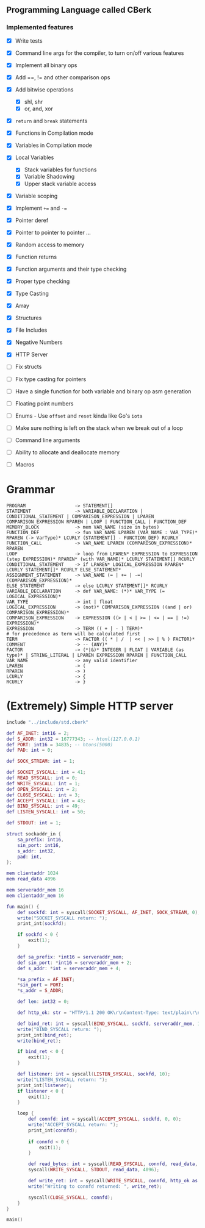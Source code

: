 ## Programming Language called CBerk

### Implemented features

- [x] Write tests

- [x] Command line args for the compiler, to turn on/off various features
- [x] Implement all binary ops
- [x] Add ==, != and other comparison ops
- [x] Add bitwise operations
    - [x] shl, shr
    - [x] or, and, xor
- [x] `return` and `break` statements
- [x] Functions in Compilation mode
- [x] Variables in Compilation mode
- [x] Local Variables
    - [x] Stack variables for functions
    - [x] Variable Shadowing
    - [x] Upper stack variable access
- [x] Variable scoping
- [x] Implement `+=` and `-=`
- [x] Pointer deref
- [x] Pointer to pointer to pointer ...
- [x] Random access to memory
- [x] Function returns
- [x] Function arguments and their type checking
- [x] Proper type checking
- [x] Type Casting
- [x] Array
- [x] Structures
- [x] File Includes
- [x] Negative Numbers
- [x] HTTP Server

- [ ] Fix structs
- [ ] Fix type casting for pointers

- [ ] Have a single function for both variable and binary op asm generation
- [ ] Floating point numbers
- [ ] Enums - Use `offset` and `reset` kinda like Go's `iota`
- [ ] Make sure nothing is left on the stack when we break out of a loop
- [ ] Command line arguments
- [ ] Ability to allocate and deallocate memory
- [ ] Macros

# Grammar

    PROGRAM                  -> STATEMENT[]
    STATEMENT                -> VARIABLE_DECLARATION | CONDITIONAL_STATEMENT | COMPARISON_EXPRESSION | LPAREN COMPARISON_EXPRESSION RPAREN | LOOP | FUNCTION_CALL | FUNCTION_DEF
    MEMORY_BLOCK             -> mem VAR_NAME (size in bytes)
    FUNCTION_DEF             -> fun VAR_NAME LPAREN (VAR_NAME : VAR_TYPE)* RPAREN (-> VarType)* LCURLY (STATEMENT[] - FUNCTION_DEF) RCURLY
    FUNCTION_CALL            -> VAR_NAME LPAREN (COMPARISON_EXPRESSION)* RPAREN
    LOOP                     -> loop from LPAREN* EXPRESSION to EXPRESSION (step EXPRESSION)* RPAREN* (with VAR_NAME)* LCURLY STATEMENT[] RCURLY
    CONDITIONAL_STATEMENT    -> if LPAREN* LOGICAL_EXPRESSION RPAREN* LCURLY STATEMENT[]* RCURLY ELSE_STATEMENT*
    ASSIGNMENT_STATEMENT     -> VAR_NAME (= | += | -=) (COMPARISON_EXPRESSION)*
    ELSE_STATEMENT           -> else LCURLY STATEMENT[]* RCURLY
    VARIABLE_DECLARATION     -> def VAR_NAME: (*)* VAR_TYPE (= LOGICAL_EXPRESSION)*
    VAR_TYPE                 -> int | float
    LOGICAL_EXPRESSION       -> (not)* COMPARISON_EXPRESSION ((and | or) COMPARISON_EXPRESSION)*
    COMPARISON_EXPRESSION    -> EXPRESSION ((> | < | >= | <= | == | !=) EXPRESSION)*
    EXPRESSION               -> TERM (( + | - ) TERM)*                      # for precedence as term will be calculated first
    TERM                     -> FACTOR (( * | /  | << | >> | % ) FACTOR)*
    COMMENT                  -> -- (ANY)*
    FACTOR                   -> (*|&)* INTEGER | FLOAT | VARIABLE (as type)* | STRING_LITERAL | LPAREN EXPRESSION RPAREN | FUNCTION_CALL
    VAR_NAME                 -> any valid identifier
    LPAREN                   -> (
    RPAREN                   -> )
    LCURLY                   -> {
    RCURLY                   -> }

# (Extremely) Simple HTTP server

```lua
include "../include/std.cberk"

def AF_INET: int16 = 2;
def S_ADDR: int32 = 16777343; -- htonl(127.0.0.1)
def PORT: int16 = 34835; -- htons(5000)
def PAD: int = 0;

def SOCK_STREAM: int = 1;

def SOCKET_SYSCALL: int = 41;
def READ_SYSCALL: int = 0;
def WRITE_SYSCALL: int = 1;
def OPEN_SYSCALL: int = 2;
def CLOSE_SYSCALL: int = 3;
def ACCEPT_SYSCALL: int = 43;
def BIND_SYSCALL: int = 49;
def LISTEN_SYSCALL: int = 50;

def STDOUT: int = 1;

struct sockaddr_in {
    sa_prefix: int16,
    sin_port: int16,
    s_addr: int32,
    pad: int,
};

mem clientaddr 1024
mem read_data 4096

mem serveraddr_mem 16
mem clientaddr_mem 16

fun main() {
    def sockfd: int = syscall(SOCKET_SYSCALL, AF_INET, SOCK_STREAM, 0);
    write("SOCKET_SYSCALL return: ");
    print_int(sockfd);

    if sockfd < 0 {
        exit(1);
    }

    def sa_prefix: *int16 = serveraddr_mem;
    def sin_port: *int16 = serveraddr_mem + 2;
    def s_addr: *int = serveraddr_mem + 4;

    *sa_prefix = AF_INET;
    *sin_port = PORT;
    *s_addr = S_ADDR;

    def len: int32 = 0;

    def http_ok: str = "HTTP/1.1 200 OK\r\nContent-Type: text/plain\r\nContent-Length: 2\r\n\r\nOK";

    def bind_ret: int = syscall(BIND_SYSCALL, sockfd, serveraddr_mem, 16);
    write("BIND_SYSCALL return: ");
    print_int(bind_ret);
    write(bind_ret);

    if bind_ret < 0 {
        exit(1);
    }

    def listener: int = syscall(LISTEN_SYSCALL, sockfd, 10);
    write("LISTEN_SYSCALL return: ");
    print_int(listener);
    if listener < 0 {
        exit(1);
    }

    loop {
        def connfd: int = syscall(ACCEPT_SYSCALL, sockfd, 0, 0);
        write("ACCEPT_SYSCALL return: ");
        print_int(connfd);
        
        if connfd < 0 {
            exit(1);
        }

        def read_bytes: int = syscall(READ_SYSCALL, connfd, read_data, 4096);
        syscall(WRITE_SYSCALL, STDOUT, read_data, 4096);

        def write_ret: int = syscall(WRITE_SYSCALL, connfd, http_ok as *char, 74);
        write("Writing to connfd returned: ", write_ret);

        syscall(CLOSE_SYSCALL, connfd);
    }
}

main()
```
